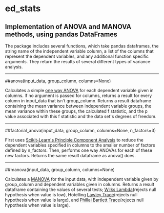 # ed_stats
## Implementation of ANOVA and MANOVA methods, using pandas DataFrames

The package includes several functions, which take pandas dataframes, the string name of the independent variable column, a list of the columns that represent the dependent variables, and any additional function specific arguments. They return the results of several different types of variance analysis.

---

##anova(input\_data, group\_column, columns=None)

Calculates a simple [one way ANOVA](https://en.wikipedia.org/wiki/One-way_analysis_of_variance) for each dependent variable given in columns. If no argument is passed for columns, returns a result for every column in input\_data that isn't group\_column. Returns a result dataframe containing the mean variance between independent variable groups, the mean variance within these groups, the calculated f statistic, and the p value associated with this f statistic and the data set's degrees of freedom.


---

##factorial\_anova(input\_data, group\_column, columns=None, n\_factors=3)

First uses [Scikit-Learn's Principle Component Analysis](http://scikit-learn.org/stable/modules/generated/sklearn.decomposition.PCA.html#sklearn.decomposition.PCA) to reduce the dependent variables specified in columns to the smaller number of factors defined by n\_factors. Then, performs one way ANOVAs for each of these new factors. Returns the same result dataframe as anova() does.


---

##manova(input\_data, group\_column, columns=None)

Calculates a [MANOVA](https://en.wikipedia.org/wiki/Multivariate_analysis_of_variance) for the input data, with independent variable given by group\_column and dependent variables given in columns.  Returns a result dataframe containing the values of several tests; [Wilks Lambda](http://www.statisticshowto.com/wilks-lambda/)(rejects null hypothesis when value is low), Hotelling [Lawley Trace](http://www.real-statistics.com/multivariate-statistics/multivariate-analysis-of-variance-manova/manova-basic-concepts/)(rejects null hypothesis when value is large), and [Phillai Bartlett Trace](http://www.real-statistics.com/multivariate-statistics/multivariate-analysis-of-variance-manova/manova-basic-concepts/)(rejects null hypothesis when value is large).
